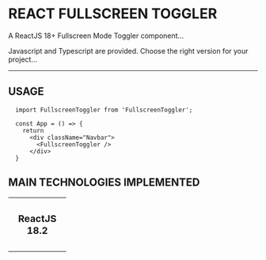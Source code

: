 # REACT FULLSCREEN TOGGLER

A ReactJS 18+ Fullscreen Mode Toggler component...

Javascript and Typescript are provided.
Choose the right version for your project...

---

## USAGE

```
  import FullscreenToggler from 'FullscreenToggler';
  
  const App = () => {
    return
      <div className="Navbar">
        <FullscreenToggler />
      </div>
  }
```

## MAIN TECHNOLOGIES IMPLEMENTED

<table style="width: 100%; border-collapse: collapse; border: none;">
  <tbody>
    <tr style="border: none; text-align: center;">
      <td align="center" style="padding: 30px 20px; border: none;">
        <div style="font-size: 1.2rem; font-weight: bold;">ReactJS<br />18.2</div>
      </td>
    </tr>
  </tbody>
</table>
